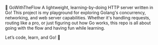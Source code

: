 🚀 GoWithTheFlow
A lightweight, learning-by-doing HTTP server written in Go! This project is my playground for exploring Golang's concurrency, networking, and web server capabilities. Whether it's handling requests, routing like a pro, or just figuring out how Go works, this repo is all about going with the flow and having fun while learning.

Let’s code, learn, and Go! 🐹
